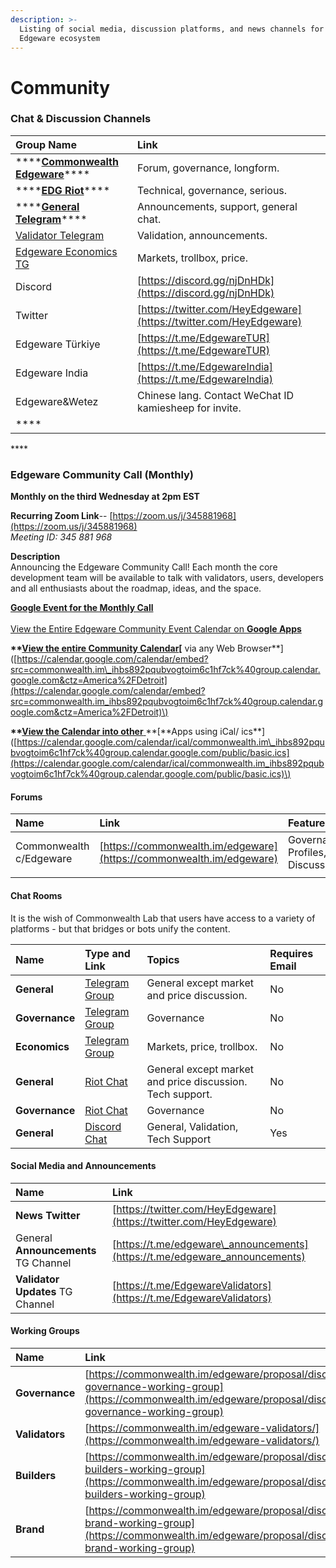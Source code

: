```yaml
---
description: >-
  Listing of social media, discussion platforms, and news channels for the
  Edgeware ecosystem
---
```


# Community

### **Chat & Discussion Channels**

| Group Name | Link |
| :--- | :--- |
| \*\*\*\*[**Commonwealth Edgeware**](https://commonwealth.im/edgeware)\*\*\*\* | Forum, governance, longform. |
| \*\*\*\*[**EDG Riot**](https://matrix.to/#/!dQIXacXSBDQsPsWEYR:matrix.org?via=matrix.org&via=matrix.parity.io&via=matrix.decent.fund)\*\*\*\* | Technical, governance, serious. |
| \*\*\*\*[**General Telegram**](https://t.me/heyedgeware)\*\*\*\* | Announcements, support, general chat. |
| [Validator Telegram](https://t.me/EdgewareValidators) | Validation, announcements. |
| [Edgeware Economics TG](https://t.me/edgewareeconomics) | Markets, trollbox, price. |
| Discord | [https://discord.gg/njDnHDk](https://discord.gg/njDnHDk) |
| Twitter | [https://twitter.com/HeyEdgeware](https://twitter.com/HeyEdgeware) |
| Edgeware Türkiye | [https://t.me/EdgewareTUR](https://t.me/EdgewareTUR) |
| Edgeware India | [https://t.me/EdgewareIndia](https://t.me/EdgewareIndia) |
| Edgeware&Wetez | Chinese lang. Contact WeChat ID kamiesheep for invite. |
| \*\*\*\* |  |

\*\*\*\*

### **Edgeware Community Call \(Monthly\)**

**Monthly on the third Wednesday at 2pm EST**

**Recurring Zoom Link**-- [https://zoom.us/j/345881968](https://zoom.us/j/345881968)  
_Meeting ID: 345 881 968_

**Description**  
Announcing the Edgeware Community Call! Each month the core development team will be available to talk with validators, users, developers and all enthusiasts about the roadmap, ideas, and the space.

[**Google Event for the Monthly Call**](https://calendar.google.com/event?action=TEMPLATE&tmeid=YnQzMDFxNnFibGVoZ2Z0OHJ1cjVsbW03aGNfMjAyMDAzMThUMTgwMDAwWiBjb21tb253ZWFsdGguaW1faWhiczg5MnBxdWJ2b2d0b2ltNmMxaGY3Y2tAZw&tmsrc=commonwealth.im_ihbs892pqubvogtoim6c1hf7ck%40group.calendar.google.com&scp=ALL)  
[  
View the Entire Edgeware Community Event Calendar on](https://calendar.google.com/calendar?cid=Y29tbW9ud2VhbHRoLmltX2loYnM4OTJwcXVidm9ndG9pbTZjMWhmN2NrQGdyb3VwLmNhbGVuZGFyLmdvb2dsZS5jb20)[ **Google Apps**](https://calendar.google.com/calendar?cid=Y29tbW9ud2VhbHRoLmltX2loYnM4OTJwcXVidm9ndG9pbTZjMWhmN2NrQGdyb3VwLmNhbGVuZGFyLmdvb2dsZS5jb20)

**\*\***[**View the entire Community Calendar**](https://calendar.google.com/calendar/embed?src=commonwealth.im_ihbs892pqubvogtoim6c1hf7ck%40group.calendar.google.com&ctz=America%2FDetroit)**\[** via any Web Browser\*\*\]\([https://calendar.google.com/calendar/embed?src=commonwealth.im\_ihbs892pqubvogtoim6c1hf7ck%40group.calendar.google.com&ctz=America%2FDetroit](https://calendar.google.com/calendar/embed?src=commonwealth.im_ihbs892pqubvogtoim6c1hf7ck%40group.calendar.google.com&ctz=America%2FDetroit)\)

**\*\***[**View the Calendar into other** ](https://calendar.google.com/calendar/ical/commonwealth.im_ihbs892pqubvogtoim6c1hf7ck%40group.calendar.google.com/public/basic.ics)**\[**Apps using iCal/ ics\*\*\]\([https://calendar.google.com/calendar/ical/commonwealth.im\_ihbs892pqubvogtoim6c1hf7ck%40group.calendar.google.com/public/basic.ics](https://calendar.google.com/calendar/ical/commonwealth.im_ihbs892pqubvogtoim6c1hf7ck%40group.calendar.google.com/public/basic.ics)\)

#### Forums

| Name | Link | Features |
| :--- | :--- | :--- |
| Commonwealth c/Edgeware | [https://commonwealth.im/edgeware](https://commonwealth.im/edgeware) | Governance, Profiles, Discussion |
|  |  |  |

#### Chat Rooms

It is the wish of Commonwealth Lab that users have access to a variety of platforms - but that bridges or bots unify the content.

| Name | Type and Link | Topics | Requires Email |
| :--- | :--- | :--- | :--- |
| **General** | [Telegram Group](https://t.me/heyedgeware) | General except market and price discussion. | No |
| **Governance** | [Telegram Group](https://t.me/EdgewareGWG) | Governance | No |
| **Economics** | [Telegram Group](https://t.me/edgewareeconomics) | Markets, price, trollbox. | No |
| **General** | [Riot Chat](https://matrix.to/#/!dQIXacXSBDQsPsWEYR:matrix.org?via=matrix.org&via=matrix.parity.io) | General except market and price discussion. Tech support. | No |
| **Governance** | [Riot Chat](https://matrix.to/#/!LKKkaPSDCjOusugedQ:matrix.org?via=matrix.parity.io&via=matrix.org) | Governance | No |
| **General** | [Discord Chat](https://discord.gg/Ek8y9rr) | General, Validation, Tech Support | Yes |

#### Social Media and Announcements

| Name | Link |
| :--- | :--- |
| **News Twitter** | [https://twitter.com/HeyEdgeware](https://twitter.com/HeyEdgeware) |
| General **Announcements** TG Channel | [https://t.me/edgeware\_announcements](https://t.me/edgeware_announcements) |
| **Validator Updates** TG Channel | [https://t.me/EdgewareValidators](https://t.me/EdgewareValidators) |

#### Working Groups

| Name | Link |
| :--- | :--- |
| **Governance** | [https://commonwealth.im/edgeware/proposal/discussion/370-governance-working-group](https://commonwealth.im/edgeware/proposal/discussion/370-governance-working-group) |
| **Validators** | [https://commonwealth.im/edgeware-validators/](https://commonwealth.im/edgeware-validators/) |
| **Builders** | [https://commonwealth.im/edgeware/proposal/discussion/371-builders-working-group](https://commonwealth.im/edgeware/proposal/discussion/371-builders-working-group) |
| **Brand** | [https://commonwealth.im/edgeware/proposal/discussion/372-brand-working-group](https://commonwealth.im/edgeware/proposal/discussion/372-brand-working-group) |

